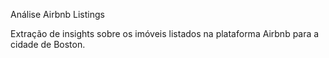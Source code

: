 Análise Airbnb Listings

Extração de insights sobre os imóveis listados na plataforma Airbnb para a cidade de Boston. 

